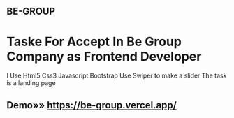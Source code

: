 ## BE-GROUP
# Taske For Accept In Be Group Company as Frontend Developer 
 I Use Html5 Css3 Javascript  Bootstrap 
 Use Swiper to make a slider 
 The task is a landing page 
## Demo»» https://be-group.vercel.app/
